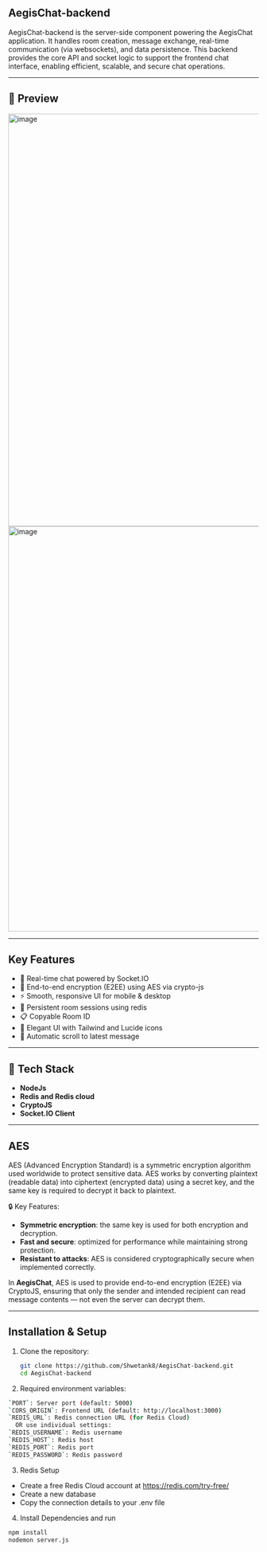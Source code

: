 ## AegisChat-backend  
AegisChat-backend is the server-side component powering the AegisChat application. It handles room creation, message exchange, real-time communication (via websockets), and data persistence. This backend provides the core API and socket logic to support the frontend chat interface, enabling efficient, scalable, and secure chat operations.

---

## 📸 Preview
<img width="1739" height="829" alt="image" src="https://github.com/user-attachments/assets/e8e5df23-df75-46fb-bf6b-638bb7a403ae" />



<img width="1498" height="814" alt="image" src="https://github.com/user-attachments/assets/a446d1ff-30eb-4a7a-8665-fdf53120f1bd" />

---

## Key Features  
- 💬 Real-time chat powered by Socket.IO
- 🔐 End-to-end encryption (E2EE) using AES via crypto-js
- ⚡ Smooth, responsive UI for mobile & desktop
- 🧠 Persistent room sessions using redis
- 📋 Copyable Room ID
- 🎨 Elegant UI with Tailwind and Lucide icons
- 🔄 Automatic scroll to latest message

---

## 🚀 Tech Stack

- **NodeJs**
- **Redis and Redis cloud**
- **CryptoJS**
- **Socket.IO Client**

---

## AES 
AES (Advanced Encryption Standard) is a symmetric encryption algorithm used worldwide to protect sensitive data. AES works by converting plaintext (readable data) into ciphertext (encrypted data) using a secret key, and the same key is required to decrypt it back to plaintext.

🔒 Key Features:
- **Symmetric encryption**: the same key is used for both encryption and decryption.
- **Fast and secure**: optimized for performance while maintaining strong protection.
- **Resistant to attacks**: AES is considered cryptographically secure when implemented correctly.

In **AegisChat**, AES is used to provide end-to-end encryption (E2EE) via CryptoJS, ensuring that only the sender and intended recipient can read message contents — not even the server can decrypt them.

---

## Installation & Setup  
1. Clone the repository:  
   ```bash  
   git clone https://github.com/Shwetank8/AegisChat-backend.git  
   cd AegisChat-backend
   
2. Required environment variables:
 ```bash
`PORT`: Server port (default: 5000)
`CORS_ORIGIN`: Frontend URL (default: http://localhost:3000)
`REDIS_URL`: Redis connection URL (for Redis Cloud)
   OR use individual settings:
`REDIS_USERNAME`: Redis username
`REDIS_HOST`: Redis host
`REDIS_PORT`: Redis port
`REDIS_PASSWORD`: Redis password
 ```
3. Redis Setup
- Create a free Redis Cloud account at https://redis.com/try-free/
- Create a new database
- Copy the connection details to your .env file

4. Install Dependencies and run
```bash
npm install
nodemon server.js
 


